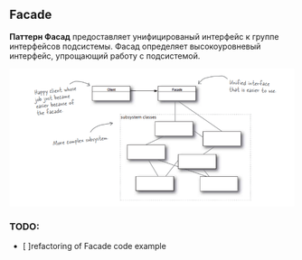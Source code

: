 ## Facade

<strong>Паттерн Фасад</strong> предоставляет унифицированый интерфейс к группе интерфейсов подсистемы. Фасад определяет высокоуровневый интерфейс, упрощающий работу с подсистемой.

![Facade](./../src/Facade/UML.png)

### TODO:
- [ ]refactoring of Facade code example